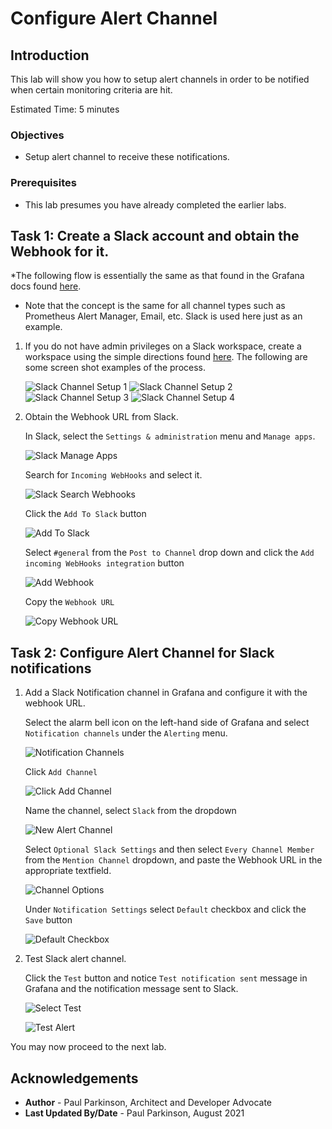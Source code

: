 # Configure Alert Channel

## Introduction

This lab will show you how to setup alert channels in order to be notified when certain monitoring criteria are hit.


Estimated Time:  5 minutes


### Objectives

-   Setup alert channel to receive these notifications. 
  

### Prerequisites

- This lab presumes you have already completed the earlier labs.

## Task 1: Create a Slack account and obtain the Webhook for it.

*The following flow is essentially the same as that found in the Grafana docs found 
    [here](https://grafana.com/blog/2020/02/25/step-by-step-guide-to-setting-up-prometheus-alertmanager-with-slack-pagerduty-and-gmail/). 
    
* Note that the concept is the same for all channel types such as Prometheus Alert Manager, Email, etc. Slack is used here just as an example. 
    
1. If you do not have admin privileges on a Slack workspace, create a workspace using the simple directions found [here](https://slack.com/create#email).  The following are some screen shot examples of the process.

     ![Slack Channel Setup 1](images/slackalertchannelsetup1.png " ")
     ![Slack Channel Setup 2](images/slackalertchannelsetup2.png " ")
     ![Slack Channel Setup 3](images/slackalertchannelsetup3.png " ")
     ![Slack Channel Setup 4](images/slackalertchannelsetup4.png " ")

2.  Obtain the Webhook URL from Slack.

     In Slack, select the `Settings & administration` menu and `Manage apps`.

     ![Slack Manage Apps](images/slack-manageapps.png " ")

     Search for `Incoming WebHooks` and select it.

     ![Slack Search Webhooks](images/searchincomingwebhooks.png " ")
     
     Click the `Add To Slack` button
     
     ![Add To Slack](images/addtoslack.png " ")
     
     Select `#general` from the `Post to Channel` drop down and click the `Add incoming WebHooks integration` button
     
     ![Add Webhook](images/addincomingwebhooksintegration.png " ")
     
     Copy the `Webhook URL` 
     
     ![Copy Webhook URL](images/copythewebhookurl.png " ")
     

## Task 2: Configure Alert Channel for Slack notifications

1. Add a Slack Notification channel in Grafana and configure it with the webhook URL.

   Select the alarm bell icon on the left-hand side of Grafana and select `Notification channels` under the `Alerting` menu.

     ![Notification Channels](images/alerting-notificationchannels.png " ")

   Click `Add Channel`

     ![Click Add Channel](images/clickaddchannel.png " ")
     
   Name the channel, select `Slack` from the dropdown 
   
     ![New Alert Channel](images/newslackalertchannel.png " ")
     
   Select `Optional Slack Settings` and then select `Every Channel Member` from the `Mention Channel` dropdown, and paste the Webhook URL in the appropriate textfield. 
   
     ![Channel Options](images/optionalslackchannelsettings.png " ")
     
   Under `Notification Settings` select `Default` checkbox and click the `Save` button
   
     ![Default Checkbox](images/defaultcheckbox.png " ")

2. Test Slack alert channel.

      Click the `Test` button and notice `Test notification sent` message in Grafana and the notification message sent to Slack.
      
     ![Select Test](images/selecttest.png " ")
     
     ![Test Alert](images/slacktestalert.png " ")

    
You may now proceed to the next lab.

## Acknowledgements
* **Author** - Paul Parkinson, Architect and Developer Advocate
* **Last Updated By/Date** - Paul Parkinson, August 2021
